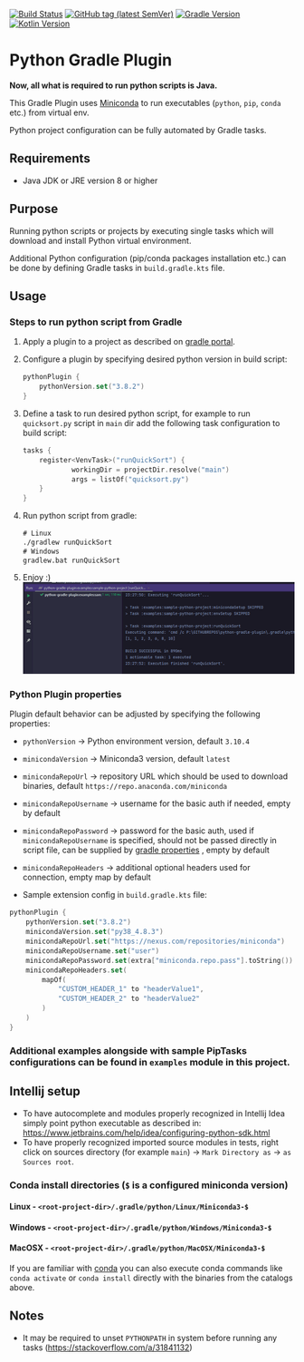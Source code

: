 [![Build Status](https://img.shields.io/endpoint.svg?url=https%3A%2F%2Factions-badge.atrox.dev%2FPrzemyslawSwiderski%2Fpython-gradle-plugin%2Fbadge&style=plastic)](https://actions-badge.atrox.dev/PrzemyslawSwiderski/python-gradle-plugin/goto)
[![GitHub tag (latest SemVer)](https://img.shields.io/github/v/tag/PrzemyslawSwiderski/python-gradle-plugin?label=Plugin%20Version&sort=semver&style=plastic)](https://plugins.gradle.org/plugin/com.pswidersk.python-plugin)
[![Gradle Version](https://img.shields.io/badge/Gradle%20Version-7.4.1-yellowgreen?style=plastic)](https://gradle.org/releases/)
[![Kotlin Version](https://img.shields.io/badge/Kotlin%20Version-1.6.21-darkviolet?style=plastic)](https://kotlinlang.org/docs/releases.html)

# Python Gradle Plugin

**Now, all what is required to run python scripts is Java.**

This Gradle Plugin uses [Miniconda](https://docs.conda.io/en/latest/miniconda.html)
to run executables (`python`, `pip`, `conda` etc.) from virtual env.

Python project configuration can be fully automated by Gradle tasks.

## Requirements

* Java JDK or JRE version 8 or higher

## Purpose

Running python scripts or projects by executing single tasks which will download and install Python virtual environment.

Additional Python configuration (pip/conda packages installation etc.) can be done by defining Gradle tasks
in `build.gradle.kts` file.

## Usage

### Steps to run python script from Gradle

1. Apply a plugin to a project as described
   on [gradle portal](https://plugins.gradle.org/plugin/com.pswidersk.python-plugin).
2. Configure a plugin by specifying desired python version in build script:
    ```kotlin
    pythonPlugin {
        pythonVersion.set("3.8.2")
    }
    ```
3. Define a task to run desired python script, for example to run `quicksort.py` script in `main` dir add the following
   task configuration to build script:
    ```kotlin
    tasks {
        register<VenvTask>("runQuickSort") {
                workingDir = projectDir.resolve("main")
                args = listOf("quicksort.py")
        }
    }
    ```
4. Run python script from gradle:
    ```shell script
    # Linux
    ./gradlew runQuickSort
    # Windows
    gradlew.bat runQuickSort
    ```

5. Enjoy :)
   ![Quick Sort Python Script run](./quickSortPy.gif)

### Python Plugin properties

Plugin default behavior can be adjusted by specifying the following properties:

- `pythonVersion` -> Python environment version, default `3.10.4`
- `minicondaVersion` -> Miniconda3 version, default `latest`
- `minicondaRepoUrl` -> repository URL which should be used to download binaries,
  default `https://repo.anaconda.com/miniconda`
- `minicondaRepoUsername` -> username for the basic auth if needed, empty by default
- `minicondaRepoPassword` -> password for the basic auth, used if `minicondaRepoUsername` is specified, should not be
  passed directly in script file, can be supplied
  by [gradle properties](https://docs.gradle.org/current/userguide/build_environment.html#sec:gradle_configuration_properties)
  , empty by default
- `minicondaRepoHeaders` -> additional optional headers used for connection, empty map by default

- Sample extension config in `build.gradle.kts` file:

```kotlin
pythonPlugin {
    pythonVersion.set("3.8.2")
    minicondaVersion.set("py38_4.8.3")
    minicondaRepoUrl.set("https://nexus.com/repositories/miniconda")
    minicondaRepoUsername.set("user")
    minicondaRepoPassword.set(extra["miniconda.repo.pass"].toString())
    minicondaRepoHeaders.set(
        mapOf(
            "CUSTOM_HEADER_1" to "headerValue1",
            "CUSTOM_HEADER_2" to "headerValue2"
        )
    )
}
```

### Additional examples alongside with sample PipTasks configurations can be found in `examples` module in this project.

## Intellij setup

* To have autocomplete and modules properly recognized in Intellij Idea simply point python executable as described in:
  https://www.jetbrains.com/help/idea/configuring-python-sdk.html
* To have properly recognized imported source modules in tests, right click on sources directory (for example `main`)
  -> `Mark Directory as` -> `as Sources root`.

### Conda install directories (`$` is a configured miniconda version)

#### Linux - `<root-project-dir>/.gradle/python/Linux/Miniconda3-$`

#### Windows - `<root-project-dir>/.gradle/python/Windows/Miniconda3-$`

#### MacOSX - `<root-project-dir>/.gradle/python/MacOSX/Miniconda3-$`

If you are familiar with [conda](https://conda.io/projects/conda/en/latest/user-guide/index.html) you can also execute
conda commands like `conda activate` or `conda install` directly with the binaries from the catalogs above.

## Notes

* It may be required to unset `PYTHONPATH` in system before running any tasks (https://stackoverflow.com/a/31841132)  
